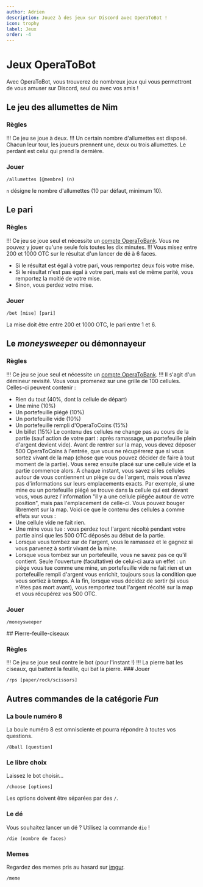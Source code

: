 ```yaml
---
author: Adrien
description: Jouez à des jeux sur Discord avec OperaToBot !
icon: trophy
label: Jeux
order: -4
---
```


# Jeux OperaToBot

Avec OperaToBot, vous trouverez de nombreux jeux qui vous permettront de vous amuser sur Discord, seul ou avec vos amis !

## Le jeu des allumettes de Nim
### Règles
!!!
Ce jeu se joue à deux.
!!!
Un certain nombre d'allumettes est disposé. Chacun leur tour, les joueurs prennent une, deux ou trois allumettes. Le perdant est celui qui prend la dernière.
### Jouer 
```
/allumettes [@membre] (n)
```
`n` désigne le nombre d'allumettes (10 par défaut, minimum 10).

## Le pari
### Règles
!!!
Ce jeu se joue seul et nécessite un [compte OperaToBank](bank.md). Vous ne pouvez y jouer qu'une seule fois toutes les dix minutes.
!!!
Vous misez entre 200 et 1000 OTC sur le résultat d'un lancer de dé à 6 faces. 
- Si le résultat est égal à votre pari, vous remportez deux fois votre mise.
- Si le résultat n'est pas égal à votre pari, mais est de même parité, vous remportez la moitié de votre mise.
- Sinon, vous perdez votre mise.

### Jouer
```
/bet [mise] [pari]
```
La mise doit être entre 200 et 1000 OTC, le pari entre 1 et 6.


## Le *moneysweeper* ou démonnayeur
### Règles 
!!!
Ce jeu se joue seul et nécessite un [compte OperaToBank](bank.md). 
!!!
Il s'agit d'un démineur revisité. 
Vous vous promenez sur une grille de 100 cellules. Celles-ci peuvent contenir : 
- Rien du tout (40%, dont la cellule de départ)
- Une mine (10%)
- Un portefeuille piégé (10%)
- Un portefeuille vide (10%)
- Un portefeuille rempli d'OperaToCoins (15%)
- Un billet (15%)
Le contenu des cellules ne change pas au cours de la partie (sauf action de votre part : après ramassage, un portefeuille plein d'argent devient vide).
Avant de rentrer sur la map, vous devez déposer 500 OperaToCoins à l'entrée, que vous ne récupérerez que si vous sortez vivant de la map (chose que vous pouvez décider de faire à tout moment de la partie). Vous serez ensuite placé sur une cellule vide et la partie commence alors.
A chaque instant, vous savez si les cellules autour de vous contiennent un piège ou de l'argent, mais vous n'avez pas d'informations sur leurs emplacements exacts. Par exemple, si une mine ou un portefeuille piégé se trouve dans la cellule qui est devant vous, vous aurez l'information "il y a une cellule piégée autour de votre position", mais pas l'emplacement de celle-ci. 
Vous pouvez bouger librement sur la map. Voici ce que le contenu des cellules a comme effets sur vous :
- Une cellule vide ne fait rien.
- Une mine vous tue : vous perdez tout l'argent récolté pendant votre partie ainsi que les 500 OTC déposés au début de la partie.
- Lorsque vous tombez sur de l'argent, vous le ramassez et le gagnez si vous parvenez à sortir vivant de la mine.
- Lorsque vous tombez sur un portefeuille, vous ne savez pas ce qu'il contient. Seule l'ouverture (facultative) de celui-ci aura un effet : un piège vous tue comme une mine, un portefeuille vide ne fait rien et un portefeuille rempli d'argent vous enrichit, toujours sous la condition que vous sortiez à temps.
A la fin, lorsque vous décidez de sortir (si vous n'êtes pas mort avant), vous remportez tout l'argent récolté sur la map et vous récupérez vos 500 OTC.

### Jouer
```
/moneysweeper
```

## Pierre-feuille-ciseaux
### Règles
!!!
Ce jeu se joue seul contre le bot (pour l'instant !)
!!!
La pierre bat les ciseaux, qui battent la feuille, qui bat la pierre.
### Jouer
```
/rps [paper/rock/scissors]
```

## Autres commandes de la catégorie *Fun*
### La boule numéro 8
La boule numéro 8 est omnisciente et pourra répondre à toutes vos questions.
```
/8ball [question]
```
### Le libre choix
Laissez le bot choisir...
```
/choose [options]
```
Les options doivent être séparées par des `/`.

### Le dé
Vous souhaitez lancer un dé ? Utilisez la commande `die` ! 
```
/die (nombre de faces)
```

### Memes
Regardez des memes pris au hasard sur [imgur](https://imgur.com).
```
/meme
```

